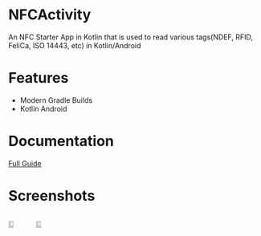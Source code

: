 # NFCActivity
An NFC Starter App in Kotlin that is used to read various tags(NDEF, RFID, FeliCa, ISO 14443, etc) in Kotlin/Android

# Features
- Modern Gradle Builds
- Kotlin Android

# Documentation
[Full Guide](https://developer.android.com/develop/connectivity/nfc/nfc)

# Screenshots
<div style="width:100%; display:flex; justify-content:space-between;">

[<img src="https://github.com/mufratkarim/NFCActivity/assets/37815709/c56f05b6-fe0c-49b7-b018-b98a65a92b03" width=20% alt="initial-screen">](https://github.com/mufratkarim/NFCActivity/assets/37815709/c56f05b6-fe0c-49b7-b018-b98a65a92b03)
[<img src="https://github.com/mufratkarim/NFCActivity/assets/37815709/1eaa7755-4690-470f-869d-a2a40198b9a7" width=20% alt="after-nfs-detection">](https://github.com/mufratkarim/NFCActivity/assets/37815709/1eaa7755-4690-470f-869d-a2a40198b9a7)

</div>
